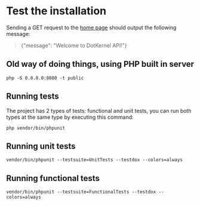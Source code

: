 # Test the installation

Sending a GET request to the [home page](http://0.0.0.0:8080/) should output the following message:

> {"message": "Welcome to DotKernel API!"}

## Old way of doing things, using PHP built in server

```shell
php -S 0.0.0.0:8080 -t public
```

## Running tests

The project has 2 types of tests: functional and unit tests, you can run both types at the same type by executing this command:

```shell
php vendor/bin/phpunit
```

## Running unit tests

```shell
vendor/bin/phpunit --testsuite=UnitTests --testdox --colors=always
```

## Running functional tests

```shell
vendor/bin/phpunit --testsuite=FunctionalTests --testdox --colors=always
```
